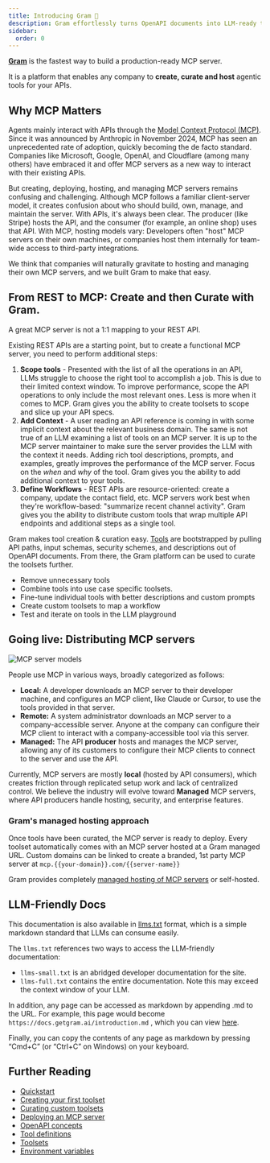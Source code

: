 ```yaml
---
title: Introducing Gram 👋
description: Gram effortlessly turns OpenAPI documents into LLM-ready tools, generating optimized tool definitions from your APIs for powerful agentic workflows.
sidebar:
  order: 0
---
```


**[Gram](https://getgram.ai)** is the fastest way to build a production-ready MCP server.

It is a platform that enables any company to **create, curate and host** agentic tools for your APIs.

## Why MCP Matters

Agents mainly interact with APIs through the [Model Context Protocol (MCP)](http://speakeasy.com/mcp). Since it was announced by Anthropic in November 2024, MCP has seen an unprecedented rate of adoption, quickly becoming the de facto standard. Companies like Microsoft, Google, OpenAI, and Cloudflare (among many others) have embraced it and offer MCP servers as a new way to interact with their existing APIs.

But creating, deploying, hosting, and managing MCP servers remains confusing and challenging. Although MCP follows a familiar client-server model, it creates confusion about who should build, own, manage, and maintain the server. With APIs, it's always been clear. The producer (like Stripe) hosts the API, and the consumer (for example, an online shop) uses that API. With MCP, hosting models vary: Developers often "host" MCP servers on their own machines, or companies host them internally for team-wide access to third-party integrations.

We think that companies will naturally gravitate to hosting and managing their own MCP servers, and we built Gram to make that easy.

## From REST to MCP: Create and then Curate with Gram.

A great MCP server is not a 1:1 mapping to your REST API.

Existing REST APIs are a starting point, but to create a functional MCP server, you need to perform additional steps:

1. **Scope tools** - Presented with the list of all the operations in an API, LLMs struggle to choose the right tool to accomplish a job. This is due to their limited context window. To improve performance, scope the API operations to only include the most relevant ones. Less is more when it comes to MCP. Gram gives you the ability to create toolsets to scope and slice up your API specs.
2. **Add Context** - A user reading an API reference is coming in with some implicit context about the relevant business domain. The same is not true of an LLM examining a list of tools on an MCP server. It is up to the MCP server maintainer to make sure the server provides the LLM with the context it needs. Adding rich tool descriptions, prompts, and examples, greatly improves the performance of the MCP server. Focus on the _when_ and _why_ of the tool. Gram gives you the ability to add additional context to your tools.
3. **Define Workflows** - REST APIs are resource-oriented: create a company, update the contact field, etc. MCP servers work best when they're workflow-based: "summarize recent channel activity". Gram gives you the ability to distribute custom tools that wrap multiple API endpoints and additional steps as a single tool.

Gram makes tool creation & curation easy. [Tools](/concepts/tool-definitions) are bootstrapped by pulling API paths, input schemas, security schemes, and descriptions out of OpenAPI documents. From there, the Gram platform can be used to curate the toolsets further.

- Remove unnecessary tools
- Combine tools into use case specific toolsets.
- Fine-tune individual tools with better descriptions and custom prompts
- Create custom toolsets to map a workflow
- Test and iterate on tools in the LLM playground

## Going live: Distributing MCP servers

![MCP server models](/img/blog/the-easiest-way-to-host-mcp-servers/managed-mcp.png)

People use MCP in various ways, broadly categorized as follows:

* **Local:** A developer downloads an MCP server to their developer machine, and configures an MCP client, like Claude or Cursor, to use the tools provided in that server.
* **Remote:** A system administrator downloads an MCP server to a company-accessible server. Anyone at the company can configure their MCP client to interact with a company-accessible tool via this server.
* **Managed:** The API **producer** hosts and manages the MCP server, allowing any of its customers to configure their MCP clients to connect to the server and use the API.

Currently, MCP servers are mostly **local** (hosted by API consumers), which creates friction through replicated setup work and lack of centralized control. We believe the industry will evolve toward **Managed** MCP servers, where API producers handle hosting, security, and enterprise features.

### Gram's managed hosting approach

Once tools have been curated, the MCP server is ready to deploy. Every toolset automatically comes with an MCP server hosted at a Gram managed URL. Custom domains can be linked to create a branded, 1st party MCP server at `mcp.{{your-domain}}.com/{{server-name}}`

Gram provides completely [managed hosting of MCP servers](/gram-quickstart) or self-hosted.

## LLM-Friendly Docs

This documentation is also available in [llms.txt](https://llmstxt.org/) format, which is a simple markdown standard that LLMs can consume easily.

The `llms.txt` references two ways to access the LLM-friendly documentation:
* `llms-small.txt` is an abridged developer documentation for the site.
* `llms-full.txt` contains the entire documentation. Note this may exceed the context window of your LLM.
  
In addition, any page can be accessed as markdown by appending .md to the URL. For example, this page would become `https://docs.getgram.ai/introduction.md` , which you can view [here](https://docs.getgram.ai/introduction.md).

Finally, you can copy the contents of any page as markdown by pressing “Cmd+C” (or “Ctrl+C” on Windows) on your keyboard.

## Further Reading

- [Quickstart](/gram-quickstart)
- [Creating your first toolset](/build-mcp/create-default-toolset)
- [Curating custom toolsets](/build-mcp/custom-toolsets)
- [Deploying an MCP server](/host-mcp/deploy-mcp-server)
- [OpenAPI concepts](/concepts/openapi)
- [Tool definitions](/concepts/tool-definitions)
- [Toolsets](/concepts/toolsets)
- [Environment variables](/concepts/environments)
